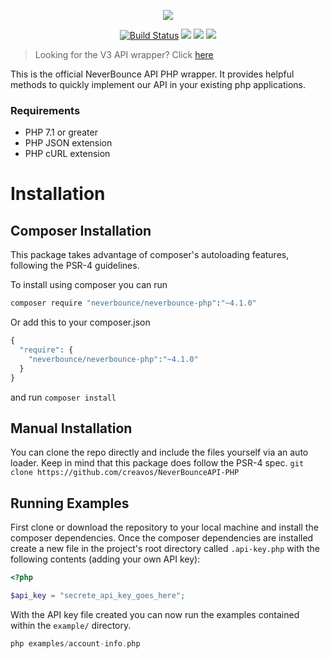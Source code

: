 <p align="center"><img src="https://neverbounce-marketing.s3.amazonaws.com/neverbounce_color_600px.png"></p>

<p align="center">
<a href="https://travis-ci.org/NeverBounce/NeverBounceAPI-PHP"><img src="https://travis-ci.org/NeverBounce/NeverBounceAPI-PHP.svg" alt="Build Status"></a>
<a href="https://codeclimate.com/github/NeverBounce/NeverBounceAPI-PHP"><img src="https://codeclimate.com/github/NeverBounce/NeverBounceAPI-PHP/badges/gpa.svg" /></a>
<a href="https://packagist.org/packages/neverbounce/neverbounce-php"><img src="https://img.shields.io/packagist/v/neverbounce/neverbounce-php.svg" /></a>
<a href="https://packagist.org/packages/neverbounce/neverbounce-php"><img src="https://img.shields.io/packagist/dm/neverbounce/neverbounce-php.svg" /></a>
</p>

> Looking for the V3 API wrapper? Click [here](https://github.com/NeverBounce/NeverBounceAPI-PHP/tree/v3)

This is the official NeverBounce API PHP wrapper. It provides helpful methods to quickly implement our API in your existing php applications.

### Requirements
* PHP 7.1 or greater
* PHP JSON extension
* PHP cURL extension

Installation
============
Composer Installation
---
This package takes advantage of composer's autoloading features, following the PSR-4 guidelines.

To install using composer you can run
``` bash
composer require "neverbounce/neverbounce-php":"~4.1.0"
```

Or add this to your composer.json
``` php
{
  "require": {
    "neverbounce/neverbounce-php":"~4.1.0"
  }
}
```
and run `composer install`

Manual Installation
---
You can clone the repo directly and include the files yourself via an auto loader. Keep in mind that this package does follow the PSR-4 spec.
```git clone https://github.com/creavos/NeverBounceAPI-PHP```

Running Examples
---

First clone or download the repository to your local machine and install the composer dependencies. Once the composer dependencies are installed create a new file in the project's root directory called `.api-key.php` with the following contents (adding your own API key):

```php
<?php

$api_key = "secrete_api_key_goes_here";
``` 

With the API key file created you can now run the examples contained within the `example/` directory.

```php
php examples/account-info.php
```
